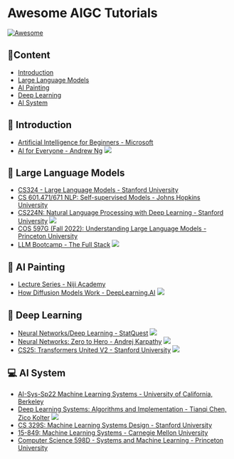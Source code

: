 # Awesome AIGC Tutorials
[![Awesome](https://camo.githubusercontent.com/64f8905651212a80869afbecbf0a9c52a5d1e70beab750dea40a994fa9a9f3c6/68747470733a2f2f617765736f6d652e72652f62616467652e737667)](https://github.com/luban-agi/awesome-aigc-tutorials) 

## 📜Content
- [Introduction](#-introduction)
- [Large Language Models](#-large-language-models)
- [AI Painting](#-ai-painting)
- [Deep Learning](#-deep-learning)
- [AI System](#-ai-system)

## 👋 Introduction
- [Artificial Intelligence for Beginners - Microsoft](https://microsoft.github.io/AI-For-Beginners/)
- [AI for Everyone - Andrew Ng](https://www.deeplearning.ai/courses/ai-for-everyone/) ![](https://img.shields.io/badge/video-green)

## 💬 Large Language Models
- [CS324 - Large Language Models - Stanford University](https://stanford-cs324.github.io/winter2022/)
- [CS 601.471/671 NLP: Self-supervised Models - Johns Hopkins University](https://self-supervised.cs.jhu.edu/sp2023/index.html)
- [CS224N: Natural Language Processing with Deep Learning - Stanford University](https://web.stanford.edu/class/cs224n/) ![](https://img.shields.io/badge/video-green)
- [COS 597G (Fall 2022): Understanding Large Language Models - Princeton University](https://www.cs.princeton.edu/courses/archive/fall22/cos597G/)
- [LLM Bootcamp - The Full Stack](https://fullstackdeeplearning.com/llm-bootcamp/spring-2023/) ![](https://img.shields.io/badge/video-green)

## 🎨 AI Painting
- [Lecture Series - Niji Academy](https://www.niji.academy/work/lecture)
- [How Diffusion Models Work - DeepLearning.AI](https://www.deeplearning.ai/short-courses/how-diffusion-models-work/) ![](https://img.shields.io/badge/video-green)

## 🧠 Deep Learning
- [Neural Networks/Deep Learning - StatQuest](https://www.youtube.com/playlist?list=PLblh5JKOoLUIxGDQs4LFFD--41Vzf-ME1) ![](https://img.shields.io/badge/video-green)
- [Neural Networks: Zero to Hero - Andrej Karpathy](https://karpathy.ai/zero-to-hero.html) ![](https://img.shields.io/badge/video-green)
- [CS25: Transformers United V2 - Stanford University](https://web.stanford.edu/class/cs25/) ![](https://img.shields.io/badge/video-green)

## 💻 AI System
- [AI-Sys-Sp22 Machine Learning Systems - University of California, Berkeley](https://ucbrise.github.io/cs294-ai-sys-sp22/)
- [Deep Learning Systems: Algorithms and Implementation - Tianqi Chen, Zico Kolter](https://dlsyscourse.org/) ![](https://img.shields.io/badge/video-green)
- [CS 329S: Machine Learning Systems Design - Stanford University](https://stanford-cs329s.github.io/)
- [15-849: Machine Learning Systems - Carnegie Mellon University](https://www.cs.cmu.edu/~zhihaoj2/15-849/)
- [Computer Science 598D - Systems and Machine Learning - Princeton University](https://www.cs.princeton.edu/courses/archive/spring21/cos598D/general.html)
